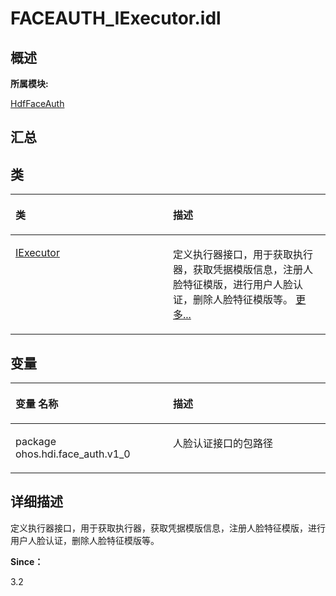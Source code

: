 # FACEAUTH\_IExecutor.idl<a name="ZH-CN_TOPIC_0000001343000857"></a>

## **概述**<a name="section1567259491083932"></a>

**所属模块:**

[HdfFaceAuth](_hdf_face_auth.md)

## **汇总**<a name="section1010046933083932"></a>

## 类<a name="nested-classes"></a>

<a name="table1797560213083932"></a>
<table><thead align="left"><tr id="row441443279083932"><th class="cellrowborder" valign="top" width="50%" id="mcps1.1.3.1.1"><p id="p1164695827083932"><a name="p1164695827083932"></a><a name="p1164695827083932"></a>类</p>
</th>
<th class="cellrowborder" valign="top" width="50%" id="mcps1.1.3.1.2"><p id="p530486596083932"><a name="p530486596083932"></a><a name="p530486596083932"></a>描述</p>
</th>
</tr>
</thead>
<tbody><tr id="row1207430408083932"><td class="cellrowborder" valign="top" width="50%" headers="mcps1.1.3.1.1 "><p id="p471781008083931"><a name="p471781008083931"></a><a name="p471781008083931"></a><a href="interface_i_executor.md">IExecutor</a></p>
</td>
<td class="cellrowborder" valign="top" width="50%" headers="mcps1.1.3.1.2 "><p id="p1298099139083931"><a name="p1298099139083931"></a><a name="p1298099139083931"></a>定义执行器接口，用于获取执行器，获取凭据模版信息，注册人脸特征模版，进行用户人脸认证，删除人脸特征模版等。 <a href="interface_i_executor.md">更多...</a></p>
</td>
</tr>
</tbody>
</table>

## 变量<a name="var-members"></a>

<a name="table1399093573083932"></a>
<table><thead align="left"><tr id="row647847526083932"><th class="cellrowborder" valign="top" width="50%" id="mcps1.1.3.1.1"><p id="p1450837035083932"><a name="p1450837035083932"></a><a name="p1450837035083932"></a>变量 名称</p>
</th>
<th class="cellrowborder" valign="top" width="50%" id="mcps1.1.3.1.2"><p id="p1589036046083932"><a name="p1589036046083932"></a><a name="p1589036046083932"></a>描述</p>
</th>
</tr>
</thead>
<tbody><tr id="row83777251083932"><td class="cellrowborder" valign="top" width="50%" headers="mcps1.1.3.1.1 "><p id="p1315201920194"><a name="p1315201920194"></a><a name="p1315201920194"></a>package ohos.hdi.face_auth.v1_0</p>
</td>
<td class="cellrowborder" valign="top" width="50%" headers="mcps1.1.3.1.2 "><p id="p346903012185"><a name="p346903012185"></a><a name="p346903012185"></a>人脸认证接口的包路径</p>
</td>
</tr>
</tbody>
</table>

## **详细描述**<a name="section1048004967083932"></a>

定义执行器接口，用于获取执行器，获取凭据模版信息，注册人脸特征模版，进行用户人脸认证，删除人脸特征模版等。

**Since：**

3.2

